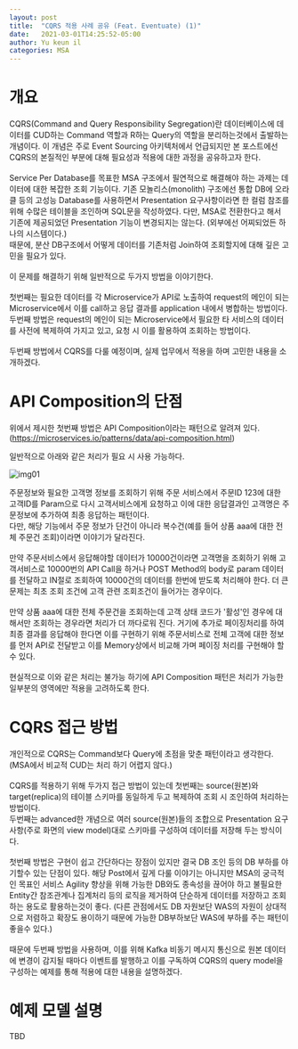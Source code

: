 ```yaml
---
layout: post
title:  "CQRS 적용 사례 공유 (Feat. Eventuate) (1)"
date:   2021-03-01T14:25:52-05:00
author: Yu keun il
categories: MSA
---
```


# 개요
CQRS(Command and Query Responsibility Segregation)란 데이터베이스에 데이터를 CUD하는 Command 역할과 R하는 Query의 역할을 분리하는것에서 출발하는 개념이다.
이 개념은 주로 Event Sourcing 아키텍처에서 언급되지만 본 포스트에선 CQRS의 본질적인 부분에 대해 필요성과 적용에 대한 과정을 공유하고자 한다.
<br/>
<br/>
Service Per Database를 목표한 MSA 구조에서 필연적으로 해결해야 하는 과제는 데이터에 대한 복잡한 조회 기능이다.
기존 모놀리스(monolith) 구조에선 통합 DB에 오라클 등의 고성능 Database를 사용하면서 Presentation 요구사항이라면 한 컬럼 참조를 위해 수많은 테이블을 조인하며 SQL문을 작성하였다.
다만, MSA로 전환한다고 해서 기존에 제공되었던 Presentation 기능이 변경되지는 않는다. (외부에선 어찌되었든 하나의 시스템이다.)<br/>
때문에, 분산 DB구조에서 어떻게 데이터를 기존처럼 Join하여 조회할지에 대해 깊은 고민을 필요가 있다.
<br/>
<br/>
이 문제를 해결하기 위해 일반적으로 두가지 방법을 이야기한다.
<br/>
<br/>
첫번째는 필요한 데이터를 각 Microservice가 API로 노출하여 request의 메인이 되는 Microservice에서 이를 call하고 응답 결과를 application 내에서 병합하는 방법이다.<br/>
두번째 방법은 request의 메인이 되는 Microservice에서 필요한 타 서비스의 데이터를 사전에 복제하여 가지고 있고, 요청 시 이를 활용하여 조회하는 방법이다.
<br/>
<br/>
두번째 방법에서 CQRS를 다룰 예정이며, 실제 업무에서 적용을 하며 고민한 내용을 소개하겠다.

# API Composition의 단점
위에서 제시한 첫번째 방법은 API Composition이라는 패턴으로 알려져 있다. (https://microservices.io/patterns/data/api-composition.html)

일반적으로 아래와 같은 처리가 필요 시 사용 가능하다.

<img src="https://res.cloudinary.com/dgqaxnlot/image/upload/v1614612547/cqrs01_klqdxk.png" title="img01">

주문정보와 필요한 고객명 정보를 조회하기 위해 주문 서비스에서 주문ID 123에 대한 고객ID를 Param으로 다시 고객서비스에게 요청하고 이에 대한 응답결과인 고객명은 주문정보에 추가하여 최종 응답하는 패턴이다.<br/>
다만, 해당 기능에서 주문 정보가 단건이 아니라 복수건(예를 들어 상품 aaa에 대한 전체 주문건 조회)이라면 이야기가 달라진다.
<br/>
<br/>
만약 주문서비스에서 응답해야할 데이터가 10000건이라면 고객명을 조회하기 위해 고객서비스로 10000번의 API Call을 하거나 POST Method의 body로 param 데이터를 전달하고 IN절로 조회하여 10000건의 데이터를 한번에 받도록 처리해야 한다.
더 큰 문제는 최초 조회 조건에 고객 관련 조회조건이 들어가는 경우이다.
<br/>
<br/>
만약 상품 aaa에 대한 전체 주문건을 조회하는데 고객 상태 코드가 '활성'인 경우에 대해서만 조회하는 경우라면 처리가 더 까다로워 진다.
거기에 추가로 페이징처리를 하여 최종 결과를 응답해야 한다면 이를 구현하기 위해 주문서비스로 전체 고객에 대한 정보를 먼저 API로 전달받고 이를 Memory상에서 비교해 가며 페이징 처리를 구현해야 할수 있다.
<br/>
<br/>
현실적으로 이와 같은 처리는 불가능 하기에 API Composition 패턴은 처리가 가능한 일부분의 영역에만 적용을 고려하도록 한다.

# CQRS 접근 방법
개인적으로 CQRS는 Command보다 Query에 초점을 맞춘 패턴이라고 생각한다. (MSA에서 비교적 CUD는 처리 하기 어렵지 않다.)
<br/>
<br/>
CQRS를 적용하기 위해 두가지 접근 방법이 있는데 첫번째는 source(원본)와 target(replica)의 테이블 스키마를 동일하게 두고 복제하여 조회 시 조인하여 처리하는 방법이다.<br/>
두번째는 advanced한 개념으로 여러 source(원본)들의 조합으로 Presentation 요구사항(주로 화면의 view model)대로 스키마를 구성하여 데이터를 저장해 두는 방식이다.
<br/>
<br/>
첫번째 방법은 구현이 쉽고 간단하다는 장점이 있지만 결국 DB 조인 등의 DB 부하를 야기할수 있는 단점이 있다.
해당 Post에서 깊게 다룰 이야기는 아니지만 MSA의 궁극적인 목표인 서비스 Agility 향상을 위해 가능한 DB와도 종속성을 끊어야 하고 불필요한 Entity간 참조관계나 집계처리 등의 로직을 제거하여 단순하게 데이터를 저장하고 조회하는 용도로 활용하는것이 좋다. (다른 관점에서도 DB 자원보단 WAS의 자원이 상대적으로 저렴하고 확장도 용이하기 때문에 가능한 DB부하보단 WAS에 부하를 주는 패턴이 좋을수 있다.)
<br/>
<br/>
때문에 두번째 방법을 사용하며, 이를 위해 Kafka 비동기 메시지 통신으로 원본 데이터에 변경이 감지될 때마다 이벤트를 발행하고 이를 구독하여 CQRS의 query model을 구성하는 예제를 통해 적용에 대한 내용을 설명하겠다.

# 예제 모델 설명
TBD





